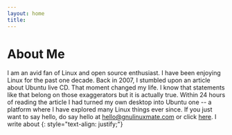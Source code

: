 ```yaml
---
layout: home
title:
---
```

# About Me

I am an avid fan of Linux and open source enthusiast. I have been enjoying Linux for the past one decade. Back in 2007, I stumbled upon an article about Ubuntu live CD. That moment changed my life. I know that statements like that belong on those exaggerators but it is actually true. Within 24 hours of reading the article I had turned my own desktop into Ubuntu one -- a platform where I have explored many Linux things ever since. If you just want to say hello, do say hello at [hello@gnulinuxmate.com](mailto:hello@gnulinuxmate.com) or click [here](/contact). I write about <span class="typed" style="color:#cf0000"></span>
{: style="text-align: justify;"}
